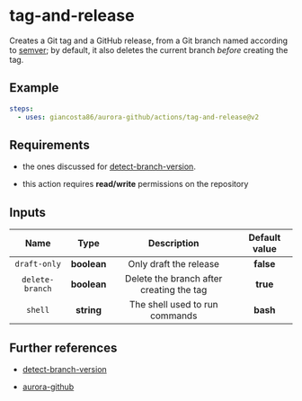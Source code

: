 # tag-and-release

Creates a Git tag and a GitHub release, from a Git branch named according to [semver](https://semver.org/); by default, it also deletes the current branch _before_ creating the tag.

## Example

```yaml
steps:
  - uses: giancosta86/aurora-github/actions/tag-and-release@v2
```

## Requirements

- the ones discussed for [detect-branch-version](../detect-branch-version/README.md).

- this action requires **read/write** permissions on the repository

## Inputs

|      Name       |    Type     |               Description                | Default value |
| :-------------: | :---------: | :--------------------------------------: | :-----------: |
|  `draft-only`   | **boolean** |          Only draft the release          |   **false**   |
| `delete-branch` | **boolean** | Delete the branch after creating the tag |   **true**    |
|     `shell`     | **string**  |      The shell used to run commands      |   **bash**    |

## Further references

- [detect-branch-version](../detect-branch-version/README.md)

- [aurora-github](../../README.md)

